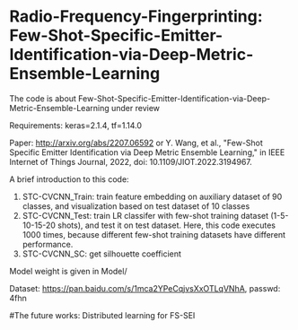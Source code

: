 # Radio-Frequency-Fingerprinting: Few-Shot-Specific-Emitter-Identification-via-Deep-Metric-Ensemble-Learning
The code is about Few-Shot-Specific-Emitter-Identification-via-Deep-Metric-Ensemble-Learning under review

Requirements: keras=2.1.4, tf=1.14.0

Paper: http://arxiv.org/abs/2207.06592 or Y. Wang, et al., "Few-Shot Specific Emitter Identification via Deep Metric Ensemble Learning," in IEEE Internet of Things Journal, 2022, doi: 10.1109/JIOT.2022.3194967.

A brief introduction to this code:
1. STC-CVCNN_Train: train feature embedding on auxiliary dataset of 90 classes, and visualization based on test dataset of 10 classes
2. STC-CVCNN_Test: train LR classifer with few-shot training dataset (1-5-10-15-20 shots), and test it on test dataset. Here, this code executes 1000 times, because different few-shot training datasets have different performance.
3. STC-CVCNN_SC: get silhouette coefficient

Model weight is given in Model/
 
Dataset: https://pan.baidu.com/s/1mca2YPeCqjvsXxOTLqVNhA, passwd: 4fhn


#The future works: Distributed learning for FS-SEI
